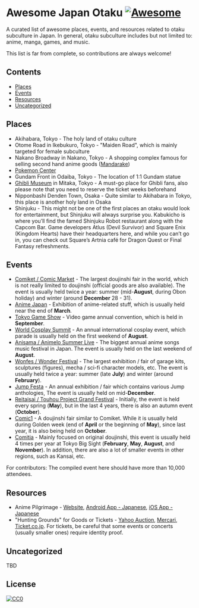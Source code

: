 # Awesome Japan Otaku [![Awesome](https://cdn.rawgit.com/sindresorhus/awesome/d7305f38d29fed78fa85652e3a63e154dd8e8829/media/badge.svg)](https://github.com/sindresorhus/awesome)

A curated list of awesome places, events, and resources related to otaku subculture in Japan. In general, otaku subculture includes but not limited to: anime, manga, games, and music.

This list is far from complete, so contributions are always welcome!

## Contents

- [Places](#places)
- [Events](#events)
- [Resources](#resources)
- [Uncategorized](#uncategorized)

## Places

- Akihabara, Tokyo - The holy land of otaku culture
- Otome Road in Ikebukuro, Tokyo - "Maiden Road", which is mainly targeted for female subculture
- Nakano Broadway in Nakano, Tokyo - A shopping complex famous for selling second hand anime goods ([Mandarake](http://earth.mandarake.co.jp/shop/nkn/index.html))
- [Pokemon Center](http://www.pokemon.co.jp/gp/pokecen/english/)
- Gundam Front in Odaiba, Tokyo - The location of 1:1 Gundam statue
- [Ghibli Museum](http://www.ghibli-museum.jp/en/) in Mitaka, Tokyo - A must-go place for Ghibli fans, also please note that you need to reserve the ticket weeks beforehand
- Nipponbashi Denden Town, Osaka - Quite similar to Akihabara in Tokyo, this place is another holy land in Osaka
- Shinjuku - This might not be one of the first places an otaku would look for entertainment, but Shinjuku will always surprise you. Kabukicho is where you’ll find the famed Shinjuku Robot restaurant along with the Capcom Bar. Game developers Atlus (Devil Survivor) and Square Enix (Kingdom Hearts) have their headquarters here, and while you can’t go in, you can check out Square’s Artnia café for Dragon Quest or Final Fantasy refreshments.

## Events

- [Comiket / Comic Market](http://www.comiket.co.jp/index_e.html) - The largest doujinshi fair in the world, which is not really limited to doujinshi (official goods are also available). The event is usually held twice a year: summer (mid-**August**, during Obon holiday) and winter (around **December** 28 - 31).
- [Anime Japan](https://www.anime-japan.jp/en/) - Exhibition of anime-related stuff, which is usually held near the end of **March**.
- [Tokyo Game Show](expo.nikkeibp.co.jp/tgs/) - Video game annual convention, which is held in **September**.
- [World Cosplay Summit](http://www.worldcosplaysummit.jp/en/) - An annual international cosplay event, which parade is usually held on the first weekend of **August**.
- [Anisama / Animelo Summer Live](https://anisama.tv/) - The biggest annual anime songs music festival in Japan. The event is usually held on the last weekend of **August**.
- [Wonfes / Wonder Festival](http://wf.kaiyodo.net/) - The largest exhibition / fair of garage kits, sculptures (figures), mecha / sci-fi character models, etc. The event is usually held twice a year: summer (late **July**) and winter (around **February**).
- [Jump Festa](http://www.jumpfesta.com/) - An annual exhibition / fair which contains various Jump anthologies, The event is usually held on mid-**December**.
- [Reitaisai / Touhou Project Grand Festival](reitaisai.com) - Initially, the event is held every spring (**May**), but in the last 4 years, there is also an autumn event (**October**).
- [Comic1](https://www.comic1.jp/) - A doujinshi fair similar to Comiket. While it is usually held during Golden week (end of **April** or the beginning of **May**), since last year, it is also being held on **October**.
- [Comitia](https://www.comitia.co.jp/) - Mainly focused on original doujinshi, this event is usually held 4 times per year at Tokyo Big Sight (**February**, **May**, **August**, and **November**). In addition, there are also a lot of smaller events in other regions, such as Kansai, etc.

For contributors: The compiled event here should have more than 10,000 attendees.

## Resources

- Anime Pilgrimage - [Website](https://animetourism88.com/en/sanctuary), [Android App - Japanese](https://play.google.com/store/apps/details?id=jp.linknetwork.anitrip), [iOS App - Japanese](https://itunes.apple.com/us/app/wu-taimeguri-garuzu-pantsu/id680489568?l=ja&ls=1&mt=8)
- "Hunting Grounds" for Goods or Tickets - [Yahoo Auction](https://auctions.yahoo.co.jp/), [Mercari](https://www.mercari.com/jp/), [Ticket.co.jp](https://www.ticket.co.jp/). For tickets, be careful that some events or concerts (usually smaller ones) require identity proof. 

## Uncategorized

TBD

## License

[![CC0](http://mirrors.creativecommons.org/presskit/buttons/88x31/svg/cc-zero.svg)](https://creativecommons.org/publicdomain/zero/1.0/)

